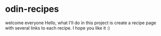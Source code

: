 # odin-recipes
welcome everyone
Hello, what I'll do in this project is create a recipe page with several links to each recipe. I hope you like it :)
